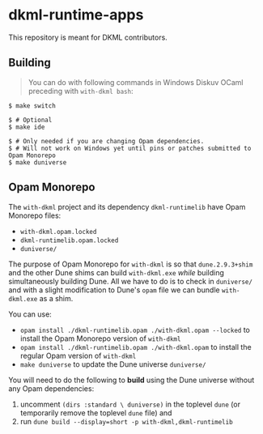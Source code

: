 # dkml-runtime-apps

This repository is meant for DKML contributors.

## Building

> You can do with following commands in Windows Diskuv OCaml
> preceding with `with-dkml bash`:

```console
$ make switch

$ # Optional
$ make ide

$ # Only needed if you are changing Opam dependencies.
$ # Will not work on Windows yet until pins or patches submitted to Opam Monorepo
$ make duniverse
```

## Opam Monorepo

The `with-dkml` project and its dependency `dkml-runtimelib` have Opam Monorepo files:
* `with-dkml.opam.locked`
* `dkml-runtimelib.opam.locked`
* `duniverse/`

The purpose of Opam Monorepo for `with-dkml` is so that `dune.2.9.3+shim` and the other Dune
shims can build `with-dkml.exe` _while_ building simultaneously building Dune. All we have to do is to check in
`duniverse/` and with a slight modification to Dune's `opam` file we can bundle `with-dkml.exe`
as a shim.

You can use:
* `opam install ./dkml-runtimelib.opam ./with-dkml.opam --locked` to install the Opam Monorepo version of `with-dkml`
* `opam install ./dkml-runtimelib.opam ./with-dkml.opam` to install the regular Opam version of `with-dkml`
* `make duniverse` to update the Dune universe `duniverse/`

You will need to do the following to **build** using the Dune universe without any Opam dependencies:
1. uncomment `(dirs :standard \ duniverse)` in the toplevel `dune` (or temporarily remove the toplevel `dune` file) and
2. run `dune build --display=short -p with-dkml,dkml-runtimelib`
